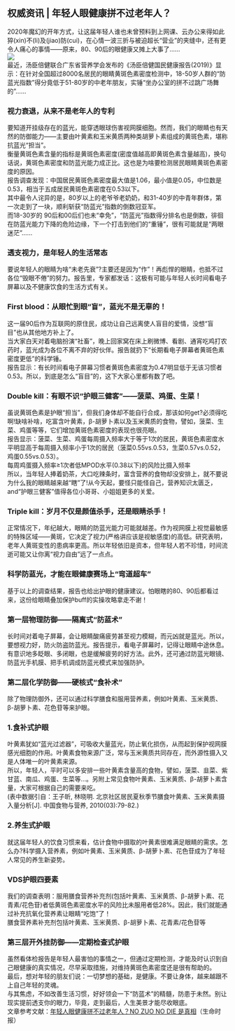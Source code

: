 ## 权威资讯 | 年轻人眼健康拼不过老年人？  
2020年魔幻的开年方式，让这届年轻人谁也未曾预料到上网课、云办公来得如此猝(xin)不(li)及(jiao)防(cui)，在心情一波三折与被迫超长“营业”的夹缝中，还有更令人痛心的事情——原来，80、90后的眼健康又摊上大事了&#8230;&#8230;  
![](http://cdncms.v-keep.cn/wp-content/uploads/2020/04/169-1024x683.jpg)  
最近，汤臣倍健联合广东省营养学会发布的《汤臣倍健国民健康报告(2019)》显示：在针对全国超过8000名居民的眼睛黄斑色素密度检测中，18-50岁人群的“防蓝光指数”得分竟低于51-80岁的中老年朋友，实锤“坐办公室的拼不过跳广场舞的”……  
### 视力衰退，从来不是老年人的专利  
要知道开挂级存在的蓝光，能穿透眼球伤害视网膜细胞。然而，我们的眼睛也有天然的防御能力——主要由叶黄素和玉米黄质两种类胡萝卜素组成的黄斑色素，堪称抗蓝光“担当”。  
衡量黄斑色素含量的指标是黄斑色素密度(密度值越高即黄斑色素含量越高)，换句话说，黄斑色素密度和防蓝光能力成正比。这也是为啥要检测居民眼睛黄斑色素密度的原因。  
报告调查发现：中国居民黄斑色素密度最大值是1.06，最小值是0.05，中位数是0.53，相当于五成居民黄斑色素密度在0.53以下。  
其中最令人诧异的是，80岁以上的老爷爷老奶奶，和31-40岁的中青年群体，第一次走到了一块，顺利斩获“防蓝光”指数的倒数冠亚军。  
而18-30岁的 90后和00后们也未“幸免”，“防蓝光”指数得分排名也是倒数，徘徊在防蓝光能力下降的危险边缘，下一个打击到他们的“重锤”，很有可能就是“两眼迷茫”&#8230;&#8230;  
### 透支视力，是年轻人的生活常态  
要说年轻人的眼睛为啥“未老先衰”?主要还是因为“作”！再彪悍的眼睛，也抵不过各位“毁眼不倦”的努力。报告里，专家都发话：这极有可能与年轻人长时间看电子屏幕以及不健康饮食的生活方式有关。  
### First blood：从眼忙到眼“盲”，蓝光不是无辜的！  
这一届90后作为互联网的原住民，成功让自己远离使人盲目的爱情，没想“盲目”也从其他地方补上了。  
当大家白天对着电脑扮演“社畜”，晚上回家窝在床上刷微博、看剧、通宵吃鸡打农药时，蓝光成为各位不离不弃的好伙伴。报告就扔下“长期看电子屏幕者黄斑色素密度更低”的科学锤。  
报告显示：有长时间看电子屏幕习惯者黄斑色素密度为0.47明显低于无该习惯者0.53。所以，到底是怎么“盲目”的，这下大家心里都有数了吧。  
### Double kill：有眼不识“护眼三健客”——菠菜、鸡蛋、生菜！  
虽说黄斑色素是护眼“担当”，但我们身体却不能自行合成，那该如何get?必须得吃啊!缺啥补啥，吃富含叶黄素，β-胡萝卜素以及玉米黄质的食物，譬如，菠菜、生菜、鸡蛋等等，它们增加黄斑色素密度的表现也很亮眼。  
报告显示：菠菜、生菜、鸡蛋每周摄入频率大于等于1次的居民，黄斑色素密度水平明显高于每周摄入频率小于1次的居民（菠菜0.55vs.0.53，生菜0.57vs.0.52，鸡蛋0.55vs.0.53）。  
每周鸡蛋摄入频率≥1次者低MPOD水平(0.38以下)的风险比摄入频率  
所以，当年轻人捧着奶茶，大口吃辣条时，富含营养的食物却没安排上，就不要说为什么我的眼睛越来越“瞎”了!从今天起，要怪只能怪自己，营养知识太匮乏，and“护眼三健客”值得各位小哥哥、小姐姐更多的关爱。  
### Triple kill：岁月不仅是颜值杀手，还是眼睛杀手！  
正常情况下，年纪越大，眼睛的防蓝光能力可能就越差。作为视网膜上视觉最敏感的特殊区域——黄斑，它决定了视力(严格讲应该是视敏感度)的高低。研究表明，老年人黄斑变性的患病率更高。所以年轻依旧是资本，但年轻人若不珍惜，时间流逝可能又让你离“视力自由”远了一点点。  
### 科学防蓝光，才能在眼健康赛场上“弯道超车”  
基于以上的调查结果，报告也给出护眼的健康建议。怕眼瞎的80、90后都看过来，这份给眼睛叠加保护buff的实操攻略拿走不谢！  
### 第一层物理防御——隔离式“防蓝术”  
长时间对着电子屏幕，会让眼睛酸痛疲劳甚至视力模糊，而元凶就是蓝光。所以，要想视力好，防火防盗防蓝光。报告提示，看电子屏幕时，记得让眼睛中途休息。有意识地多眨眼、多闭眼，也是缓解疲劳的好方法。此外，还可通过防蓝光眼镜、防蓝光手机膜、把手机调成防蓝光模式来加强防护。  
### 第二层化学防御——硬核式“食补术”  
除了物理防御外，还可以通过科学膳食和服用营养素，例如叶黄素、玉米黄质、β-胡萝卜素、花色苷等来护眼。  
### 1.食补式护眼  
叶黄素犹如“蓝光过滤器”，可吸收大量蓝光，防止氧化损伤，从而起到保护视网膜感光细胞的作用。叶黄素食物来源广泛，常与玉米黄质共同存在，而外源性摄入又是人体唯一的叶黄素来源。  
所以，年轻人，平时可以多安排一些叶黄素含量高的食物，譬如，菠菜、韭菜、紫甘蓝、南瓜、鸡蛋、生菜等&#8230;。另附上常见食物叶黄素、玉米黄质、β-胡萝卜素含量，大家可根据自己的需要来吃。  
(表中数据引自：王子昕, 林晓明. 北京社区居民夏秋季节膳食叶黄素、玉米黄素摄入量分析[J]. 中国食物与营养, 2010(03):79-82.)  
### 2.养生式护眼  
就这届年轻人的饮食习惯来看，估计食物中摄取的叶黄素很难满足眼睛的需求。怎么办?科学摄入营养素，例如叶黄素、玉米黄质、β-胡萝卜素、花色苷成为了年轻人常见的养生新姿势。  
### VDS护眼四要素  
我们的调查表明：服用膳食营养补充剂(包括叶黄素、玉米黄质、β-胡萝卜素、花青素/花色苷)者低黄斑色素密度水平的风险比未服用者低28%。因此，我们就能通过补充抗氧化营养素让眼睛“吃饱”了！  
膳食营养素补充剂包括叶黄素、玉米黄质、β-胡萝卜素、花青素/花色苷等  
### 第三层开外挂防御——定期检查式护眼  
虽然看体检报告是年轻人最害怕的事情之一，但通过定期检测，才能及时认识到自己眼健康的真实情况，尽早采取措施，对维持黄斑色素密度还是很有帮助的。  
最后，想对年轻的朋友们说：一切梦想的基础，是健康。不要让身体，越来越跟不上自己年轻的灵魂。  
与其焦虑，不如改善生活习惯，好好领会一下“防蓝术”的精髓，防患于未然。别让现实提前透支你的眼力，毕竟，走到最后，人生美景才能尽收眼底。  
文章参考文献：<a href="http://k.sina.com.cn/article_1774057271_69bdf73701900qfkc.html">年轻人眼健康拼不过老年人？NO ZUO NO DIE 是真相</a>（生命时报）  
